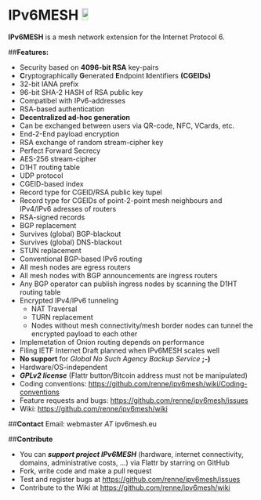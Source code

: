 IPv6MESH <a href="https://flattr.com/submit/auto?user_id=renne&url=http://ipv6mesh.eu&title=IPv6MESH&language=C99&tags=github&category=software"><img src="http://api.flattr.com/button/flattr-badge-large.png" height="24em" width="16%"/></a>
========

**IPv6MESH** is a mesh network extension for the Internet Protocol 6.


##**Features:**
* Security based on **4096-bit RSA** key-pairs
* **C**ryptographically **G**enerated **E**ndpoint **I**dentifiers **(CGEIDs)**
 * 32-bit IANA prefix
 * 96-bit SHA-2 HASH of RSA public key
 * Compatibel with IPv6-addresses
 * RSA-based authentication
 * **Decentralized ad-hoc generation**
 * Can be exchanged between users via QR-code, NFC, VCards, etc.
* End-2-End payload encryption
 * RSA exchange of random stream-cipher key
 * Perfect Forward Secrecy
 * AES-256 stream-cipher
* D1HT routing table
 * UDP protocol
 * CGEID-based index
 * Record type for CGEID/RSA public key tupel
 * Record type for CGEIDs of point-2-point mesh neighbours and IPv4/IPv6 adresses of routers
 * RSA-signed records
 * BGP replacement
 * Survives (global) BGP-blackout
 * Survives (global) DNS-blackout
 * STUN replacement
* Conventional BGP-based IPv6 routing
 * All mesh nodes are egress routers
 * All mesh nodes with BGP announcements are ingress routers
 * Any BGP operator can publish ingress nodes by scanning the D1HT routing table
 * Encrypted IPv4/IPv6 tunneling
    * NAT Traversal
    * TURN replacement
    * Nodes without mesh connectivity/mesh border nodes can tunnel the encrypted payload to each other
 * Implemetation of Onion routing depends on performance
 * Filing IETF Internet Draft planned when IPv6MESH scales well
* **No support** for *Global No Such Agency Backup Service* **;-)** 
* Hardware/OS-independent
* ***GPLv2 license*** (Flattr button/Bitcoin address must not be manipulated)
* Coding conventions: https://github.com/renne/ipv6mesh/wiki/Coding-conventions
* Feature requests and bugs: https://github.com/renne/ipv6mesh/issues
* Wiki: https://github.com/renne/ipv6mesh/wiki

##**Contact**
Email: webmaster *AT* ipv6mesh.eu

##**Contribute**
* You can ***support project IPv6MESH*** (hardware, internet connectivity, domains, administrative costs, ...) via Flattr by starring on GitHub
* Fork, write code and make a pull request
* Test and register bugs at https://github.com/renne/ipv6mesh/issues
* Contribute to the Wiki at https://github.com/renne/ipv6mesh/wiki
